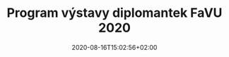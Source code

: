 ---
title: "Program výstavy diplomantek FaVU 2020"
date: 2020-08-16T15:02:56+02:00
draft: false

shortTitle: "program"
---